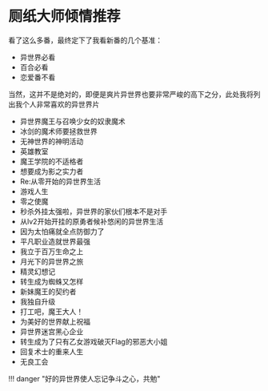 # 厕纸大师倾情推荐

看了这么多番，最终定下了我看新番的几个基准：

- 异世界必看
- 百合必看
- 恋爱番不看

当然，这并不是绝对的，即便是爽片异世界也要非常严峻的高下之分，此处我将列出我个人非常喜欢的异世界片


- 异世界魔王与召唤少女的奴隶魔术
- 冰剑的魔术师要拯救世界
- 无神世界的神明活动
- 英雄教室
- 魔王学院的不适格者
- 想要成为影之实力者
- Re:从零开始的异世界生活
- 游戏人生
- 零之使魔
- 秒杀外挂太强啦，异世界的家伙们根本不是对手
- 从lv2开始开挂的原勇者候补悠闲的异世界生活
- 因为太怕痛就全点防御力了
- 平凡职业造就世界最强
- 我立于百万生命之上
- 月光下的异世界之旅
- 精灵幻想记
- 转生成为蜘蛛又怎样
- 新妹魔王的契约者
- 我独自升级
- 打工吧，魔王大人！
- 为美好的世界献上祝福
- 异世界迷宫黑心企业
- 转生成为了只有乙女游戏破灭Flag的邪恶大小姐
- 回复术士的重来人生
- 无良工会

!!! danger "好的异世界使人忘记争斗之心，共勉"